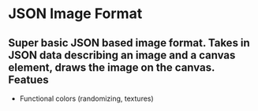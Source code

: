 JSON Image Format
=================

Super basic JSON based image format. Takes in JSON data describing an image and a canvas element, draws the image on the canvas.
Featues
-------
* Functional colors (randomizing, textures)
